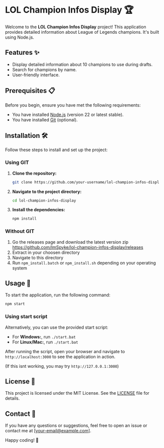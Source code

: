 # LOL Champion Infos Display 🏆

Welcome to the **LOL Champion Infos Display** project! This application provides detailed information about League of Legends champions.
It's built using Node.js.

## Features ✨

- Display detailed information about 10 champions to use during drafts.
- Search for champions by name.
- User-friendly interface.

## Prerequisites 📋

Before you begin, ensure you have met the following requirements:

- You have installed [Node.js](https://nodejs.org/) (version 22 or latest stable).
- You have installed [Git](https://git-scm.com/) (optional).

## Installation 🛠️

Follow these steps to install and set up the project:

### Using GIT
1. **Clone the repository:**

    ```bash
    git clone https://github.com/your-username/lol-champion-infos-display.git
    ```

2. **Navigate to the project directory:**

    ```bash
    cd lol-champion-infos-display
    ```

3. **Install the dependencies:**

    ```bash
    npm install
    ```

### Without GIT

1. Go the releases page and download the latest version zip https://github.com/ImSpyke/lol-champion-infos-display/releases
2. Extract in your choosen directory
3. Navigate to this directory
4. Run `npm_install.batch` or `npm_install.sh` depending on your operating system

## Usage 🚀

To start the application, run the following command:

```bash
npm start
```

### Using start script

Alternatively, you can use the provided start script:
- For **Windows:**, run `./start.bat`
- For **Linux/Mac:**, run `./start.bat`

After running the script, open your browser and navigate to `http://localhost:3000` to see the application in action.

(If this isnt working, you may try `http://127.0.0.1:3000`)

## License 📄

This project is licensed under the MIT License. See the [LICENSE](LICENSE.mp3) file for details.

## Contact 📧

If you have any questions or suggestions, feel free to open an issue or contact me at [your-email@example.com].

Happy coding! 🎉